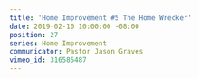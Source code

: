 ```yaml
---
title: 'Home Improvement #5 The Home Wrecker'
date: 2019-02-10 10:00:00 -08:00
position: 27
series: Home Improvement
communicator: Pastor Jason Graves
vimeo_id: 316585487
---
```


